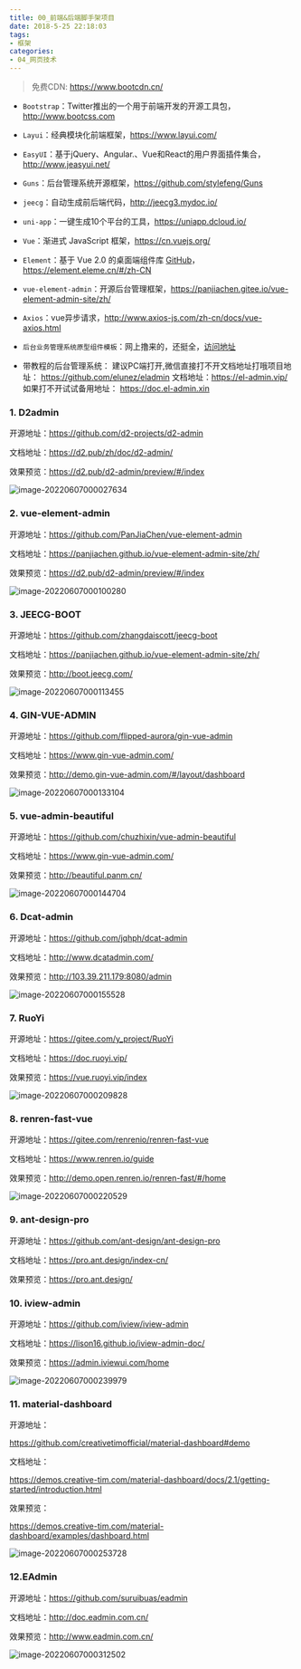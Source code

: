 ```yaml
---
title: 00_前端&后端脚手架项目
date: 2018-5-25 22:18:03
tags:
- 框架
categories: 
- 04_网页技术
---
```




> 免费CDN: https://www.bootcdn.cn/



* `Bootstrap`：Twitter推出的一个用于前端开发的开源工具包，http://www.bootcss.com

* `Layui`：经典模块化前端框架，https://www.layui.com/
* `EasyUI`：基于jQuery、Angular.、Vue和React的用户界面插件集合，http://www.jeasyui.net/
* `Guns`：后台管理系统开源框架，https://github.com/stylefeng/Guns
* `jeecg`：自动生成前后端代码，http://jeecg3.mydoc.io/
* `uni-app`：一键生成10个平台的工具，https://uniapp.dcloud.io/
* `Vue`：渐进式 JavaScript 框架，https://cn.vuejs.org/
* `Element`：基于 Vue 2.0 的桌面端组件库 [GitHub](https://github.com/PanJiaChen/vue-element-admin/blob/master/README.zh-CN.md)，https://element.eleme.cn/#/zh-CN
* `vue-element-admin`：开源后台管理框架，https://panjiachen.gitee.io/vue-element-admin-site/zh/
* `Axios`：vue异步请求，http://www.axios-js.com/zh-cn/docs/vue-axios.html

* `后台业务管理系统原型组件模板`：网上撸来的，还挺全，[访问地址](http://czpm.itcast.cn/%E9%9D%92%E6%A9%99%E5%90%8E%E5%8F%B0/#g=1&p=常用元素)

* 带教程的后台管理系统：
    建议PC端打开,微信直接打不开文档地址打哦项目地址：
    https://github.com/elunez/eladmin
    文档地址：https://el-admin.vip/
    如果打不开试试备用地址： https://doc.el-admin.xin



### **1. D2admin**

开源地址：https://github.com/d2-projects/d2-admin

文档地址：https://d2.pub/zh/doc/d2-admin/

效果预览：https://d2.pub/d2-admin/preview/#/index

![image-20220607000027634](https://jy-imgs.oss-cn-beijing.aliyuncs.com/img/20220607000029.png)

### **2. vue-element-admin** 

开源地址：https://github.com/PanJiaChen/vue-element-admin

文档地址：https://panjiachen.github.io/vue-element-admin-site/zh/

效果预览：https://d2.pub/d2-admin/preview/#/index

![image-20220607000100280](https://jy-imgs.oss-cn-beijing.aliyuncs.com/img/20220607000101.png)

### **3. JEECG-BOOT** 

开源地址：https://github.com/zhangdaiscott/jeecg-boot

文档地址：https://panjiachen.github.io/vue-element-admin-site/zh/

效果预览：http://boot.jeecg.com/

![image-20220607000113455](https://jy-imgs.oss-cn-beijing.aliyuncs.com/img/20220607000114.png)

### **4. GIN-VUE-ADMIN**

开源地址：https://github.com/flipped-aurora/gin-vue-admin

文档地址：https://www.gin-vue-admin.com/

效果预览：http://demo.gin-vue-admin.com/#/layout/dashboard

![image-20220607000133104](https://jy-imgs.oss-cn-beijing.aliyuncs.com/img/20220607000134.png)

### **5. vue-admin-beautiful**

开源地址：https://github.com/chuzhixin/vue-admin-beautiful

文档地址：https://www.gin-vue-admin.com/

效果预览：http://beautiful.panm.cn/

![image-20220607000144704](https://jy-imgs.oss-cn-beijing.aliyuncs.com/img/20220607000145.png)

### **6. Dcat-admin** 

开源地址：https://github.com/jqhph/dcat-admin

文档地址：http://www.dcatadmin.com/

效果预览：http://103.39.211.179:8080/admin

![image-20220607000155528](https://jy-imgs.oss-cn-beijing.aliyuncs.com/img/20220607000156.png)

### **7. RuoYi**

开源地址：https://gitee.com/y_project/RuoYi

文档地址：https://doc.ruoyi.vip/

效果预览：https://vue.ruoyi.vip/index

![image-20220607000209828](https://jy-imgs.oss-cn-beijing.aliyuncs.com/img/20220607000210.png)

### **8. renren-fast-vue**

开源地址：https://gitee.com/renrenio/renren-fast-vue

文档地址：https://www.renren.io/guide

效果预览：http://demo.open.renren.io/renren-fast/#/home

![image-20220607000220529](https://jy-imgs.oss-cn-beijing.aliyuncs.com/img/20220607000221.png)

### **9. ant-design-pro**

开源地址：https://github.com/ant-design/ant-design-pro

文档地址：https://pro.ant.design/index-cn/

效果预览：https://pro.ant.design/

### **10. iview-admin**

开源地址：https://github.com/iview/iview-admin

文档地址：https://lison16.github.io/iview-admin-doc/

效果预览：https://admin.iviewui.com/home

![image-20220607000239979](https://jy-imgs.oss-cn-beijing.aliyuncs.com/img/20220607000245.png)

### **11. material-dashboard**

开源地址：

https://github.com/creativetimofficial/material-dashboard#demo

文档地址：

https://demos.creative-tim.com/material-dashboard/docs/2.1/getting-started/introduction.html

效果预览：

https://demos.creative-tim.com/material-dashboard/examples/dashboard.html

![image-20220607000253728](https://jy-imgs.oss-cn-beijing.aliyuncs.com/img/20220607000254.png)

### **12.EAdmin**

开源地址：https://github.com/suruibuas/eadmin

文档地址：http://doc.eadmin.com.cn/

效果预览：http://www.eadmin.com.cn/

![image-20220607000312502](https://jy-imgs.oss-cn-beijing.aliyuncs.com/img/20220607000313.png)